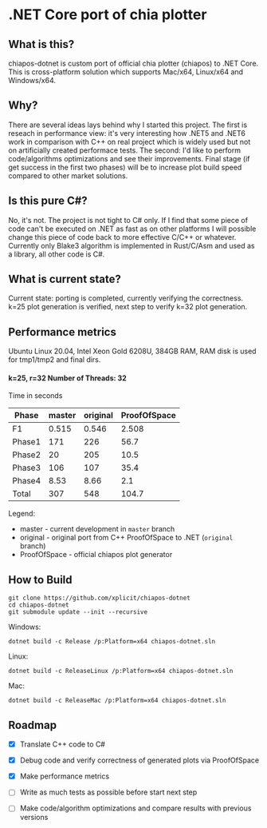 # .NET Core port of chia plotter

## What is this?

chiapos-dotnet is custom port of official chia plotter (chiapos) to .NET Core. This is cross-platform solution which supports Mac/x64, Linux/x64 and Windows/x64.

## Why?

There are several ideas lays behind why I started this project. The first is reseach in performance view: it's very interesting how .NET5 and .NET6 work in comparison with C++ on real project which is widely used but not on artificially created performace tests. The second: I'd like to perform code/algorithms optimizations and see their improvements. Final stage (if get success in the first two phases) will be to increase plot build speed compared to other market solutions.  

## Is this pure C#?

No, it's not. The project is not tight to C# only. If I find that some piece of code can't be executed on .NET as fast as on other platforms I will possible change this piece of code back to more effective C/C++ or whatever.
Currently only Blake3 algorithm is implemented in Rust/C/Asm and used as a library, all other code is C#.

## What is current state?

Current state: porting is completed, currently verifying the correctness. k=25 plot generation is verified, next step to verify k=32 plot generation.

## Performance metrics

Ubuntu Linux 20.04, Intel Xeon Gold 6208U, 384GB RAM,
RAM disk is used for tmp1/tmp2 and final dirs.

#### k=25, r=32 Number of Threads: 32

Time in seconds

| Phase   |    master   | original  | ProofOfSpace  |
|---------|-------------|-----------|---------------|
| F1      |    0.515    |    0.546  |    2.508      |
| Phase1  |  171        |  226      |   56.7        |
| Phase2  |   20        |  205      |   10.5        |
| Phase3  |  106        |  107      |   35.4        |
| Phase4  |    8.53     |    8.66   |    2.1        |
| Total   |  307        |  548      |  104.7        |

Legend:
   - master   - current development in `master` branch
   - original - original port from C++ ProofOfSpace to .NET (`original` branch)
   - ProofOfSpace - official chiapos plot generator

## How to Build

    git clone https://github.com/xplicit/chiapos-dotnet
    cd chiapos-dotnet
    git submodule update --init --recursive
    
Windows:

    dotnet build -c Release /p:Platform=x64 chiapos-dotnet.sln

Linux:
    
    dotnet build -c ReleaseLinux /p:Platform=x64 chiapos-dotnet.sln

Mac:

    dotnet build -c ReleaseMac /p:Platform=x64 chiapos-dotnet.sln

## Roadmap

   * [x] Translate C++ code to C#
   * [x] Debug code and verify correctness of generated plots via ProofOfSpace
   * [x] Make performance metrics
   * [ ] Write as much tests as possible before start next step
   * [ ] Make code/algorithm optimizations and compare results with previous versions
 
